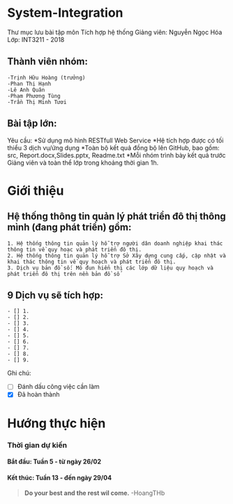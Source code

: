 # System-Integration

Thư mục lưu bài tập môn Tích hợp hệ thống
Giảng viên: Nguyễn Ngọc Hóa
Lớp: INT3211 - 2018

## Thành viên nhóm: 
	-Trịnh Hữu Hoàng (trưởng)
	-Phan Thị Hạnh
	-Lê Anh Quân
	-Phạm Phương Tùng 
	-Trần Thị Minh Tươi 

## Bài tập lớn:

Yêu cầu:
	*Sử dụng mô hình RESTfull Web Service
	*Hệ tích hợp được có tối thiểu 3 dịch vụ/ứng dụng
	*Toàn bộ kết quả đồng bộ lên GitHub, bao gồm: src, Report.docx,Slides.pptx, Readme.txt
	*Mỗi nhóm trình bày kết quả trước Giảng viên và toàn thể lớp trong khoảng thời gian 1h.

# Giới thiệu 

## Hệ thống thông tin quản lý phát triển đô thị thông mình (đang phát triển) gồm:

	1. Hệ thống thông tin quản lý hỗ trợ người dân doanh nghiệp khai thác thông tin về quy hoạc và phát triển đô thị.
	2. Hệ thống thông tin quản lý hỗ trợ Sở Xây dựng cung cấp, cập nhật và khai thác thông tin về quy hoạch và phát triển đô thị. 
	3. Dịch vụ bản đồ số: Mô đun hiển thị các lớp dữ liệu quy hoạch và phát triển đô thị trên nền bản đồ số

## 9 Dịch vụ sẽ tích hợp:

	- [] 1. 
	- [] 2.
	- [] 3.
	- [] 4.
	- [] 5.
	- [] 6.
	- [] 7.
	- [] 8.
	- [] 9.

Ghi chú: 
- [ ] Đánh dấu công việc cần làm 
- [x] Đã hoàn thành

# Hướng thực hiện 

### Thời gian dự kiến

#### Bắt đầu: Tuần 5 - từ ngày 26/02 

#### Kết thúc: Tuần 13 - đến ngày 29/04





> **Do your best and the rest wil come.**
> -HoangTHb



